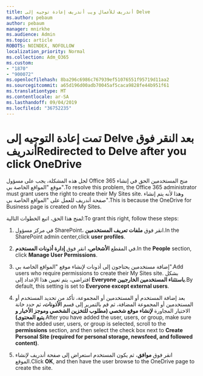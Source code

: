 ```yaml
---
title: أندريف للأعمال ويب أندريف إعادة توجيه إلى Delve
ms.author: pebaum
author: pebaum
manager: mnirkhe
ms.audience: Admin
ms.topic: article
ROBOTS: NOINDEX, NOFOLLOW
localization_priority: Normal
ms.collection: Adm_O365
ms.custom:
- "1870"
- "900072"
ms.openlocfilehash: 8ba296c6986c767939ef51076551f95719d11aa2
ms.sourcegitcommit: a65d196d00adb70045af5caca9828fe44b951f61
ms.translationtype: MT
ms.contentlocale: ar-SA
ms.lasthandoff: 09/04/2019
ms.locfileid: "36752235"
---
```

# <a name="redirected-to-delve-after-you-click-onedrive"></a><span data-ttu-id="53892-102">تمت إعادة التوجيه إلى Delve بعد النقر فوق أندريف</span><span class="sxs-lookup"><span data-stu-id="53892-102">Redirected to Delve after you click OneDrive</span></span>

<span data-ttu-id="53892-103">لحل هذه المشكلة، يجب على مسؤول Office 365 منح المستخدمين الحق في إنشاء موقع "المواقع الخاصة بي".</span><span class="sxs-lookup"><span data-stu-id="53892-103">To resolve this problem, the Office 365 administrator must grant users the right to create their My Sites site.</span></span> <span data-ttu-id="53892-104">وهذا لأنه يتم إنشاء صفحة أندريف للعمل على "المواقع الخاصة بي".</span><span class="sxs-lookup"><span data-stu-id="53892-104">This is because the OneDrive for Business page is created on My Sites.</span></span>

<span data-ttu-id="53892-105">لمنح هذا الحق، اتبع الخطوات التالية:</span><span class="sxs-lookup"><span data-stu-id="53892-105">To grant this right, follow these steps:</span></span>

1. <span data-ttu-id="53892-106">في مركز مسؤول SharePoint، انقر فوق **ملفات تعريف المستخدمين**.</span><span class="sxs-lookup"><span data-stu-id="53892-106">In the SharePoint admin center,click **user profiles**.</span></span>

2. <span data-ttu-id="53892-107">في المقطع **الأشخاص،** انقر فوق **إدارة أذونات المستخدم**.</span><span class="sxs-lookup"><span data-stu-id="53892-107">In the **People** section, click **Manage User Permissions**.</span></span>

3. <span data-ttu-id="53892-108">إضافة مستخدمين يحتاجون إلى أذونات لإنشاء موقع "المواقع الخاصة بي".</span><span class="sxs-lookup"><span data-stu-id="53892-108">Add users who require permissions to create their My Sites site.</span></span> <span data-ttu-id="53892-109">بشكل افتراضي، يتم تعيين هذا الإعداد إلى **Everyone باستثناء المستخدمين الخارجيين**.</span><span class="sxs-lookup"><span data-stu-id="53892-109">By default, this setting is set to **Everyone except external users**.</span></span>

4. <span data-ttu-id="53892-110">بعد إضافة المستخدم أو المستخدمين أو المجموعة، تأكد من تحديد المستخدم أو المستخدمين أو المجموعة المضافة، ثم قم بالتمرير إلى قسم **الأذونات،** ثم حدد خانة الاختيار المجاورة **لإنشاء موقع شخصي (مطلوب للتخزين الشخصي وموجز الأخبار و يتبع المحتوى)**.</span><span class="sxs-lookup"><span data-stu-id="53892-110">After you have added the user, users, or group, make sure that the added user, users, or group is selected, scroll to the **permissions** section, and then select the check box next to **Create Personal Site (required for personal storage, newsfeed, and followed content)**.</span></span>

5. <span data-ttu-id="53892-111">انقر فوق **موافق**، ثم يكون المستخدم استعراض إلى صفحة أندريف لإنشاء الموقع.</span><span class="sxs-lookup"><span data-stu-id="53892-111">Click **OK**, and then have the user browse to the OneDrive page to create the site.</span></span>
